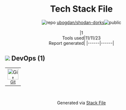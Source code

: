 <!--
--- Readme.md Snippet without images Start ---
## Tech Stack
ubogdan/shodan-dorks is built on the following main stack:


Full tech stack [here](/techstack.md)
--- Readme.md Snippet without images End ---

--- Readme.md Snippet with images Start ---
## Tech Stack
ubogdan/shodan-dorks is built on the following main stack:


Full tech stack [here](/techstack.md)
--- Readme.md Snippet with images End ---
-->
<div align="center">

# Tech Stack File
![](https://img.stackshare.io/repo.svg "repo") [ubogdan/shodan-dorks](https://github.com/ubogdan/shodan-dorks)![](https://img.stackshare.io/public_badge.svg "public")
<br/><br/>
|1<br/>Tools used|11/11/23 <br/>Report generated|
|------|------|
</div>

## <img src='https://img.stackshare.io/devops.svg'/> DevOps (1)
<table><tr>
  <td align='center'>
  <img width='36' height='36' src='https://img.stackshare.io/service/1046/git.png' alt='Git'>
  <br>
  <sub><a href="http://git-scm.com/">Git</a></sub>
  <br>
  <sub></sub>
</td>

</tr>
</table>

<br/>
<div align='center'>

Generated via [Stack File](https://github.com/apps/stack-file)
